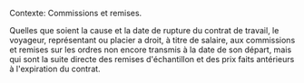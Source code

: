 Contexte: Commissions et remises.

Quelles que soient la cause et la date de rupture du contrat de travail, le voyageur, représentant ou placier a droit, à titre de salaire, aux commissions et remises sur les ordres non encore transmis à la date de son départ, mais qui sont la suite directe des remises d'échantillon et des prix faits antérieurs à l'expiration du contrat.